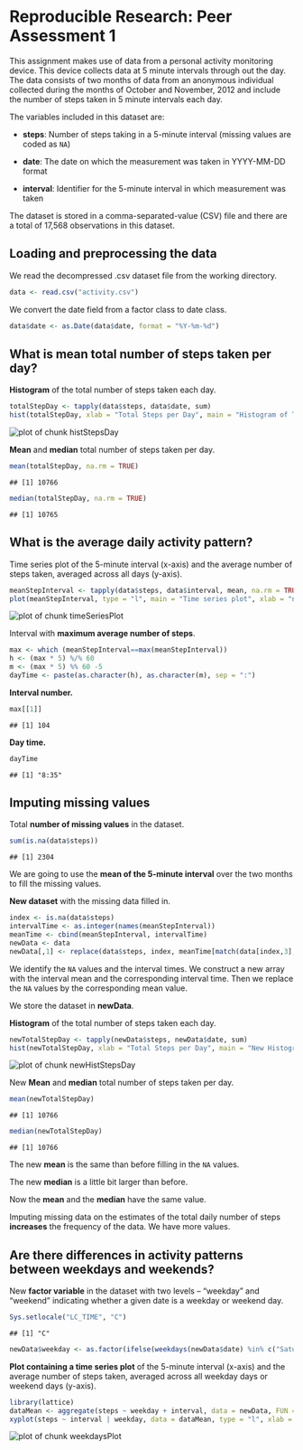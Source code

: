 # Reproducible Research: Peer Assessment 1

This assignment makes use of data from a personal activity monitoring device. This device collects data at 5 minute intervals through out the day. The data consists of two months of data from an anonymous individual collected during the months of October and November, 2012 and include the number of steps taken in 5 minute intervals each day.

The variables included in this dataset are:
* **steps**: Number of steps taking in a 5-minute interval (missing
    values are coded as `NA`)

* **date**: The date on which the measurement was taken in YYYY-MM-DD
    format

* **interval**: Identifier for the 5-minute interval in which
    measurement was taken

The dataset is stored in a comma-separated-value (CSV) file and there are a total of 17,568 observations in this dataset.

## Loading and preprocessing the data

We read the decompressed .csv dataset file from the working directory.

```r
data <- read.csv("activity.csv")
```

We convert the date field from a factor class to date class.

```r
data$date <- as.Date(data$date, format = "%Y-%m-%d")
```

## What is mean total number of steps taken per day?

**Histogram** of the total number of steps taken each day.

```r
totalStepDay <- tapply(data$steps, data$date, sum)
hist(totalStepDay, xlab = "Total Steps per Day", main = "Histogram of Total Steps per Day")
```

![plot of chunk histStepsDay](figure/histStepsDay.png) 

**Mean** and **median** total number of steps taken per day.

```r
mean(totalStepDay, na.rm = TRUE)
```

```
## [1] 10766
```

```r
median(totalStepDay, na.rm = TRUE)
```

```
## [1] 10765
```

## What is the average daily activity pattern?

Time series plot of the 5-minute interval (x-axis) and the average number of steps taken, averaged across all days (y-axis).

```r
meanStepInterval <- tapply(data$steps, data$interval, mean, na.rm = TRUE)
plot(meanStepInterval, type = "l", main = "Time series plot", xlab = "number 5-minute interval", ylab = "Average number of steps")
```

![plot of chunk timeSeriesPlot](figure/timeSeriesPlot.png) 

Interval with **maximum average number of steps**.

```r
max <- which (meanStepInterval==max(meanStepInterval))
h <- (max * 5) %/% 60
m <- (max * 5) %% 60 -5
dayTime <- paste(as.character(h), as.character(m), sep = ":")
```

**Interval number.**

```r
max[[1]]
```

```
## [1] 104
```

**Day time.**

```r
dayTime
```

```
## [1] "8:35"
```

## Imputing missing values

Total **number of missing values** in the dataset.

```r
sum(is.na(data$steps))
```

```
## [1] 2304
```

We are going to use the **mean of the 5-minute interval** over the two months to fill the missing values. 

**New dataset** with the missing data filled in.

```r
index <- is.na(data$steps)
intervalTime <- as.integer(names(meanStepInterval))
meanTime <- cbind(meanStepInterval, intervalTime)
newData <- data
newData[,1] <- replace(data$steps, index, meanTime[match(data[index,3], meanTime[,2]), 1])
```

We identify the `NA` values and the interval times. We construct a new array with the interval mean and the corresponding interval time. Then we replace the `NA` values by the corresponding mean value. 

We store the dataset in **newData**.

**Histogram** of the total number of steps taken each day.

```r
newTotalStepDay <- tapply(newData$steps, newData$date, sum)
hist(newTotalStepDay, xlab = "Total Steps per Day", main = "New Histogram of Total Steps per Day")
```

![plot of chunk newHistStepsDay](figure/newHistStepsDay.png) 

New **Mean** and **median** total number of steps taken per day.

```r
mean(newTotalStepDay)
```

```
## [1] 10766
```

```r
median(newTotalStepDay)
```

```
## [1] 10766
```

The new **mean** is the same than before filling in the `NA` values.

The new **median** is a little bit larger than before.

Now the **mean** and the **median** have the same value.

Imputing missing data on the estimates of the total daily number of steps **increases** the frequency of the data. We have more values.

## Are there differences in activity patterns between weekdays and weekends?

New **factor variable** in the dataset with two levels – “weekday” and “weekend” indicating whether a given date is a weekday or weekend day.

```r
Sys.setlocale("LC_TIME", "C")
```

```
## [1] "C"
```

```r
newData$weekday <- as.factor(ifelse(weekdays(newData$date) %in% c("Saturday","Sunday"), "weekend", "weekday")) 
```

**Plot containing a time series plot** of the 5-minute interval (x-axis) and the average number of steps taken, averaged across all weekday days or weekend days (y-axis).

```r
library(lattice)
dataMean <- aggregate(steps ~ weekday + interval, data = newData, FUN = mean)
xyplot(steps ~ interval | weekday, data = dataMean, type = "l", xlab = "Interval", ylab = "Number of steps", layout = c(1,2)) 
```

![plot of chunk weekdaysPlot](figure/weekdaysPlot.png) 
